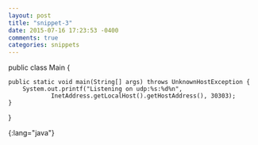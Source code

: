 ```yaml
---
layout: post
title: "snippet-3"
date: 2015-07-16 17:23:53 -0400
comments: true
categories: snippets
---
```


public class Main {

    public static void main(String[] args) throws UnknownHostException {
        System.out.printf("Listening on udp:%s:%d%n",
                InetAddress.getLocalHost().getHostAddress(), 30303);
    }

}

{:lang="java"}
